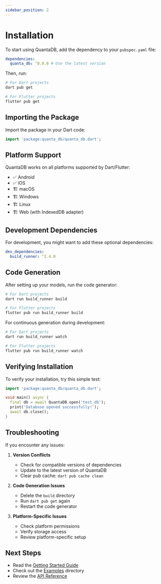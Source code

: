 ```yaml
---
sidebar_position: 2
---
```


# Installation

To start using QuantaDB, add the dependency to your `pubspec.yaml` file:

```yaml
dependencies:
  quanta_db: ^0.0.6 # Use the latest version
```

Then, run:

```bash
# For Dart projects
dart pub get

# For Flutter projects
flutter pub get
```

## Importing the Package

Import the package in your Dart code:

```dart
import 'package:quanta_db/quanta_db.dart';
```

## Platform Support

QuantaDB works on all platforms supported by Dart/Flutter:

- ✅ Android
- ✅ iOS
- 🏗️ macOS
- 🏗️ Windows
- 🏗️ Linux
- 🏗️ Web (with IndexedDB adapter)

## Development Dependencies

For development, you might want to add these optional dependencies:

```yaml
dev_dependencies:
  build_runner: ^2.4.0
```

## Code Generation

After setting up your models, run the code generator:

```bash
# For Dart projects
dart run build_runner build

# For Flutter projects
flutter pub run build_runner build
```

For continuous generation during development:

```bash
# For Dart projects
dart run build_runner watch

# For Flutter projects
flutter pub run build_runner watch
```

## Verifying Installation

To verify your installation, try this simple test:

```dart
import 'package:quanta_db/quanta_db.dart';

void main() async {
  final db = await QuantaDB.open('test_db');
  print('Database opened successfully!');
  await db.close();
}
```

## Troubleshooting

If you encounter any issues:

1. **Version Conflicts**

   - Check for compatible versions of dependencies
   - Update to the latest version of QuantaDB
   - Clear pub cache: `dart pub cache clean`

2. **Code Generation Issues**

   - Delete the `build` directory
   - Run `dart pub get` again
   - Restart the code generator

3. **Platform-Specific Issues**
   - Check platform permissions
   - Verify storage access
   - Review platform-specific setup

## Next Steps

- Read the [Getting Started Guide](intro)
- Check out the [Examples](https://github.com/champ96k/quanta_db/tree/master/example) directory
- Review the [API Reference](https://quantadb.netlify.app/)
